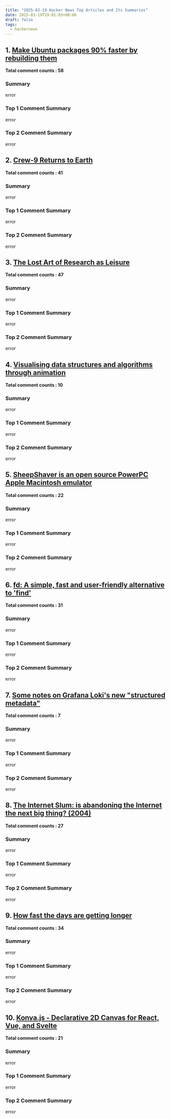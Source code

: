 ```yaml
---
title: "2025-03-19 Hacker News Top Articles and Its Summaries"
date: 2025-03-19T19:01:03+08:06
draft: false
tags:
  - hackernews
---
```


## 1. [Make Ubuntu packages 90% faster by rebuilding them](https://news.ycombinator.com/item?id=43406710)

**Total comment counts : 58**

### Summary

 error

### Top 1 Comment Summary

 error

### Top 2 Comment Summary

 error

## 2. [Crew-9 Returns to Earth](https://news.ycombinator.com/item?id=43408540)

**Total comment counts : 41**

### Summary

 error

### Top 1 Comment Summary

 error

### Top 2 Comment Summary

 error

## 3. [The Lost Art of Research as Leisure](https://news.ycombinator.com/item?id=43410061)

**Total comment counts : 47**

### Summary

 error

### Top 1 Comment Summary

 error

### Top 2 Comment Summary

 error

## 4. [Visualising data structures and algorithms through animation](https://news.ycombinator.com/item?id=43378436)

**Total comment counts : 10**

### Summary

 error

### Top 1 Comment Summary

 error

### Top 2 Comment Summary

 error

## 5. [SheepShaver is an open source PowerPC Apple Macintosh emulator](https://news.ycombinator.com/item?id=43377998)

**Total comment counts : 22**

### Summary

 error

### Top 1 Comment Summary

 error

### Top 2 Comment Summary

 error

## 6. [fd: A simple, fast and user-friendly alternative to 'find'](https://news.ycombinator.com/item?id=43410692)

**Total comment counts : 31**

### Summary

 error

### Top 1 Comment Summary

 error

### Top 2 Comment Summary

 error

## 7. [Some notes on Grafana Loki's new "structured metadata"](https://news.ycombinator.com/item?id=43378019)

**Total comment counts : 7**

### Summary

 error

### Top 1 Comment Summary

 error

### Top 2 Comment Summary

 error

## 8. [The Internet Slum: is abandoning the Internet the next big thing? (2004)](https://news.ycombinator.com/item?id=43409028)

**Total comment counts : 27**

### Summary

 error

### Top 1 Comment Summary

 error

### Top 2 Comment Summary

 error

## 9. [How fast the days are getting longer](https://news.ycombinator.com/item?id=43413935)

**Total comment counts : 34**

### Summary

 error

### Top 1 Comment Summary

 error

### Top 2 Comment Summary

 error

## 10. [Konva.js - Declarative 2D Canvas for React, Vue, and Svelte](https://news.ycombinator.com/item?id=43410988)

**Total comment counts : 21**

### Summary

 error

### Top 1 Comment Summary

 error

### Top 2 Comment Summary

 error

